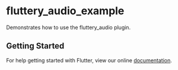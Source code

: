 # fluttery_audio_example

Demonstrates how to use the fluttery_audio plugin.

## Getting Started

For help getting started with Flutter, view our online
[documentation](https://flutter.io/).
